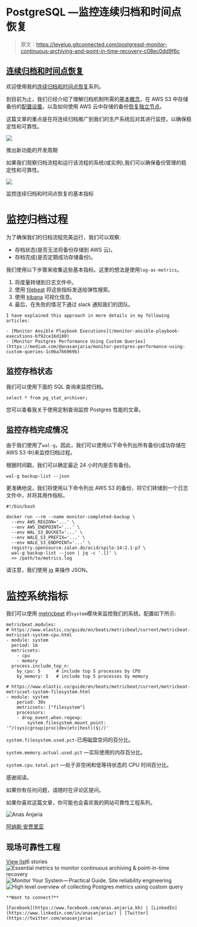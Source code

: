 # PostgreSQL —监控连续归档和时间点恢复

> 原文：<https://levelup.gitconnected.com/postgresql-monitor-continuous-archiving-and-point-in-time-recovery-c08ec0dd9f6c>

## [连续归档和时间点恢复](https://medium.com/@anasanjaria/list/psql-continuous-archiving-and-pointintime-recovery-db6aad0e417a)

欢迎使用我的[连续归档和时间点恢复](https://medium.com/@anasanjaria/list/psql-continuous-archiving-and-pointintime-recovery-db6aad0e417a)系列。

到目前为止，我们已经介绍了理解归档机制所需的[基本概念](https://medium.com/@anasanjaria/postgres-backup-management-using-spilo-20a66befb88a)，在 AWS S3 中存储备份的[配置设置](https://medium.com/@anasanjaria/store-postgresql-backup-in-aws-s3-using-spilo-942d05567bc3)，以及如何使用 AWS 云中存储的备份[恢复独立节点](https://medium.com/@anasanjaria/postgresql-restore-a-node-from-backups-stored-in-aws-cloud-c0f9b1cc0fce)。

这篇文章的重点是在将连续归档推广到我们的生产系统后对其进行监控，以确保稳定性和可靠性。

![](img/0659b3fa0b614f7fcfef7ac8546eeb51.png)

推出新功能的开发周期

如果我们观察归档流程和运行该流程的系统(或实例),我们可以确保备份管理的稳定性和可靠性。

![](img/6eef12dab798099781eb79bc35993120.png)

监控连续归档和时间点恢复的基本指标

# 监控归档过程

为了确保我们的归档流程完美运行，我们可以观察:

*   存档状态(是否无法将备份存储到 AWS 云)。
*   存档完成(是否定期成功存储备份)。

我们使用以下步骤来收集这些基本指标。这里的想法是使用`log-as-metrics`。

1.  将度量转储到日志文件中。
2.  使用 [filebeat](https://www.elastic.co/beats/filebeat) 将这些指标发送给弹性搜索。
3.  使用 [kibana](https://www.elastic.co/kibana/) 可视化信息。
4.  最后，在失败的情况下通过 slack 通知我们的团队。

```
I have explained this approach in more details in my following articles:

- [Monitor Ansible Playbook Executions](/monitor-ansible-playbook-executions-bf92ce16d100)
- [Monitor Postgres Performance Using Custom Queries](https://medium.com/@anasanjaria/monitor-postgres-performance-using-custom-queries-1c06a766969b)
```

## 监控存档状态

我们可以使用下面的 SQL 查询来监控归档。

```
select * from pg_stat_archiver;
```

您可以查看我关于使用定制查询监控 Postgres 性能的文章。

## 监控存档完成情况

由于我们使用了`wal-g`，因此，我们可以使用以下命令列出所有备份(成功存储在 AWS S3 中)来监控归档过程。

根据时间戳，我们可以确定最近 24 小时内是否有备份。

```
wal-g backup-list --json
```

更准确地说，我们将使用以下命令列出 AWS S3 的备份，将它们转储到一个日志文件中，并将其用作指标。

```
#!/bin/bash

docker run --rm --name monitor-completed-backup \
  --env AWS_REGION='...' \
  --env AWS_ENDPOINT='...' \
  --env WAL_S3_BUCKET='...' \
  --env WALE_S3_PREFIX='...' \
  --env WALE_S3_ENDPOINT='...' \
  registry.opensource.zalan.do/acid/spilo-14:2.1-p7 \
  wal-g backup-list --json | jq -c '.[]' \
  >> /path/to/metrics.log
```

请注意，我们使用 [jq](https://stedolan.github.io/jq/) 来操作 JSON。

# 监控系统指标

我们可以使用 [metricbeat](https://www.elastic.co/beats/metricbeat) 的`system`模块来监控我们的系统。配置如下所示:

```
metricbeat.modules:
# https://www.elastic.co/guide/en/beats/metricbeat/current/metricbeat-metricset-system-cpu.html
- module: system
  period: 1m
  metricsets:
    - cpu
    - memory
  process.include_top_n:
    by_cpu: 5      # include top 5 processes by CPU
    by_memory: 5   # include top 5 processes by memory

# https://www.elastic.co/guide/en/beats/metricbeat/current/metricbeat-metricset-system-filesystem.html
- module: system
    period: 30s
    metricsets: ["filesystem"]
    processors:
    - drop_event.when.regexp:
        system.filesystem.mount_point: '^/(sys|cgroup|proc|dev|etc|host)($|/)'
```

`system.filesystem.used.pct`-已用磁盘空间的百分比。

`system.memory.actual.used.pct` —实际使用的内存百分比。

`system.cpu.total.pct` —处于非空闲和低等待状态的 CPU 时间百分比。

感谢阅读。

如果你有任何问题，请随时在评论区提问。

如果你喜欢这篇文章，你可能也会喜欢我的网站可靠性工程系列。

![Anas Anjaria](img/89827307249a30f11a5732a9890e912d.png)

[阿纳斯·安贾里亚](https://medium.com/@anasanjaria?source=post_page-----c08ec0dd9f6c--------------------------------)

## 现场可靠性工程

[View list](https://medium.com/@anasanjaria/list/site-reliability-engineering-fd4dc0eabf12?source=post_page-----c08ec0dd9f6c--------------------------------)6 stories![Essential metrics to monitor continuous archiving & point-in-time recovery](img/218297210fc211ae26c0d6cc69260bb0.png)![Monitor Your System — Practical Guide. Site reliability engineering](img/3d271359e6086a41f80bff2b638af676.png)![High level overview of collecting Postgres metrics using custom query](img/d643efa963dab995deed8d0125948586.png)

```
**Want to connect?**

[Facebook](https://www.facebook.com/anas.anjaria.kh) | [LinkedIn](https://www.linkedin.com/in/anasanjaria/) | [Twitter](https://twitter.com/anasanjaria)
```